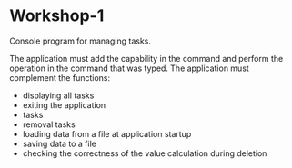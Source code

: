 # Workshop-1
Console program for managing tasks.

The application must add the capability in the command and perform the operation in the command that was typed.
The application must complement the functions:

- displaying all tasks
- exiting the application
- tasks
- removal tasks
- loading data from a file at application startup
- saving data to a file
- checking the correctness of the value calculation during deletion
